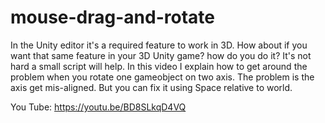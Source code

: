 # mouse-drag-and-rotate
In the Unity editor it's a required feature to work in 3D. How about if you want that same feature in your 3D Unity game? how do you do it? It's not hard a small script will help. In this video I explain how to get around the problem when you rotate one gameobject on two axis. The problem is the axis get mis-aligned. But you can fix it using Space relative to world.

You Tube: https://youtu.be/BD8SLkqD4VQ
